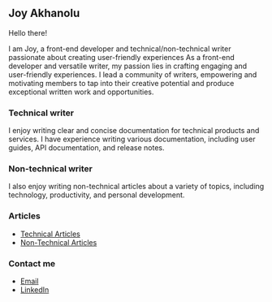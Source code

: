 ## Joy Akhanolu

Hello there! 

I am Joy, a front-end developer and technical/non-technical writer passionate about creating user-friendly experiences As a front-end developer and versatile writer, my passion lies in crafting engaging and user-friendly experiences.
I lead a community of writers, empowering and motivating members to tap into their creative potential and produce exceptional written work and opportunities.

### Technical writer

I enjoy writing clear and concise documentation for technical products and services. I have experience writing various documentation, including user guides, API documentation, and release notes.

### Non-technical writer

I also enjoy writing non-technical articles about a variety of topics, including technology, productivity, and personal development.

### Articles

* [Technical Articles](https://hashnode.com/@OseJoy)
* [Non-Technical Articles](https://medium.com/@JoyAkhanolu)


### Contact me

* [Email](joyakhanolu17@gmail.com)
* [LinkedIn](https://www.linkedin.com/in/joy-akhanolu/)
